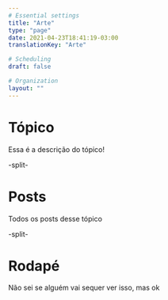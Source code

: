 ```yaml
---
# Essential settings
title: "Arte"
type: "page"
date: 2021-04-23T18:41:19-03:00
translationKey: "Arte"

# Scheduling
draft: false

# Organization
layout: ""
---
```


# Tópico
Essa é a descrição do tópico!

-split-

# Posts
Todos os posts desse tópico

-split-

# Rodapé
Não sei se alguém vai sequer ver isso, mas ok